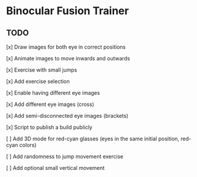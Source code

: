 # Binocular Fusion Trainer

## TODO

[x] Draw images for both eye in correct positions

[x] Animate images to move inwards and outwards

[x] Exercise with small jumps

[x] Add exercise selection

[x] Enable having different eye images

[x] Add different eye images (cross)

[x] Add semi-disconnected eye images (brackets)

[x] Script to publish a build publicly

[ ] Add 3D mode for red-cyan glasses (eyes in the same initial position, red-cyan colors)

[ ] Add randomness to jump movement exercise

[ ] Add optional small vertical movement

